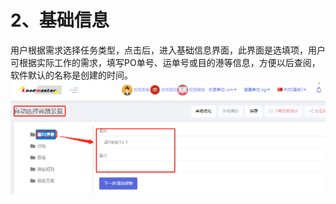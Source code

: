 # 2、基础信息

用户根据需求选择任务类型，点击后，进入基础信息界面，此界面是选填项，用户可根据实际工作的需求，填写PO单号、运单号或目的港等信息，方便以后查阅，软件默认的名称是创建的时间。![](../.gitbook/assets/16E.png)

